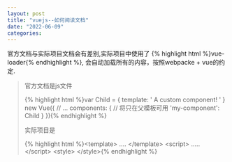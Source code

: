 ```yaml
---
layout: post
title: "vuejs--如何阅读文档"
date: "2022-06-09"
categories: 
---
```

<p>官方文档与实际项目文档会有差别,实际项目中使用了 {% highlight html %}vue-loader{% endhighlight %}, 会自动加载所有的内容，按照webpacke + vue的约定.</p> 
<blockquote> 
<p>官方文档是js文件</p> 
{% highlight html %}var Child = {
template: '
A custom component!
'
}
new Vue({
// ...
components: {
//  将只在父模板可用
'my-component': Child
}
}){% endhighlight %} 
<p>实际项目是</p> 
{% highlight html %}&lt;template&gt;
....
&lt;/template&gt;
&lt;script&gt;
.....
&lt;/script&gt;
&lt;style&gt;
&lt;/style&gt;{% endhighlight %} 
</blockquote>
